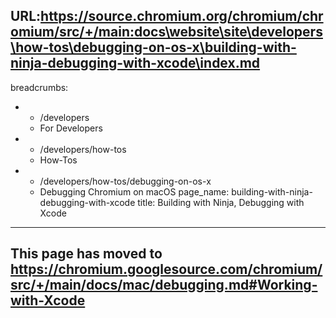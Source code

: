 URL:https://source.chromium.org/chromium/chromium/src/+/main:docs\website\site\developers\how-tos\debugging-on-os-x\building-with-ninja-debugging-with-xcode\index.md
---
breadcrumbs:
- - /developers
  - For Developers
- - /developers/how-tos
  - How-Tos
- - /developers/how-tos/debugging-on-os-x
  - Debugging Chromium on macOS
page_name: building-with-ninja-debugging-with-xcode
title: Building with Ninja, Debugging with Xcode
---

## This page has moved to <https://chromium.googlesource.com/chromium/src/+/main/docs/mac/debugging.md#Working-with-Xcode>
